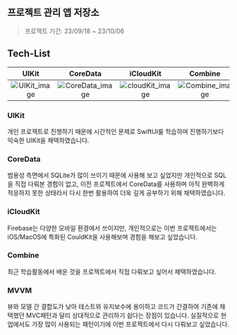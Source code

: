 ## 프로젝트 관리 앱 저장소
> 프로젝트 기간: 23/09/18 ~ 23/10/06

## Tech-List

| UIKit | CoreData | iCloudKit | Combine | MVVM |
| :--------: | :--------: | :--------: | :--------: | :--------: |
|![UIKit_image](https://github.com/yagom-academy/ios-project-manager/assets/125210310/b5f587b9-6752-4995-9e2e-1bd983e9f82a)|![CoreData_image](https://github.com/yagom-academy/ios-project-manager/assets/125210310/3f1fb55a-d897-4546-af3c-f4d182305117)|![cloudKit_image](https://github.com/yagom-academy/ios-project-manager/assets/125210310/a609ca0d-e136-46d9-9057-434887b90b91)|![Combine_image](https://github.com/yagom-academy/ios-project-manager/assets/125210310/8be4d51b-c0e2-4df9-98c0-39b456c8b8ce)|![MVVM_image](https://github.com/yagom-academy/ios-project-manager/assets/125210310/31ed8880-bf4d-4740-a101-bb72298352e5)


### UIKit
개인 프로젝트로 진행하기 때문에 시간적인 문제로 SwiftUI룰 학습하며 진행하기보다 익숙한 UIKit을 채택하였습니다.

### CoreData
범용성 측면에서 SQLite가 많이 쓰이기 때문에 사용해 보고 싶었지만 개인적으로 SQL을 직접 다뤄본 경험이 없고, 이전 프로젝트에서 CoreData를 사용하며 아직 완벽하게 적응하지 못한 상태라서 다시 한번 활용하여 더욱 깊게 공부하기 위해 채택하였습니다.

### iCloudKit
Firebase는 다양한 모바일 환경에서 쓰이지만, 개인적으로는 이번 프로젝트에서는 iOS/MacOS에 특화된 CouldKit을 사용해보며 경험을 해보고 싶었습니다.

### Combine
최근 학습활동에서 배운 것을 프로젝트에서 직접 다뤄보고 싶어서 채택하였습니다.

### MVVM
뷰와 모델 간 결합도가 낮아 테스트와 유지보수에 용이하고 코드가 간결하여 기존에 채택했던 MVC패턴과 달리 상대적으로 관리하기 쉽다는 장점이 있습니다. 실질적으로 현업에서도 가장 많이 사용되는 패턴이기에 이번 프로젝트에서 다시 다뤄보고 싶었습니다.
